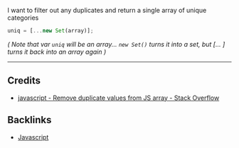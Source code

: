 I want to filter out any duplicates and return a single array of unique categories

```javascript
uniq = [...new Set(array)];
```

_( Note that var `uniq` will be an array... `new Set()` turns it into a set, but [... ] turns it back into an array again )_

---
## Credits
- [javascript - Remove duplicate values from JS array - Stack Overflow](https://stackoverflow.com/questions/9229645/remove-duplicate-values-from-js-array)

## Backlinks
- [Javascript](📁developer/Javascript.md)
